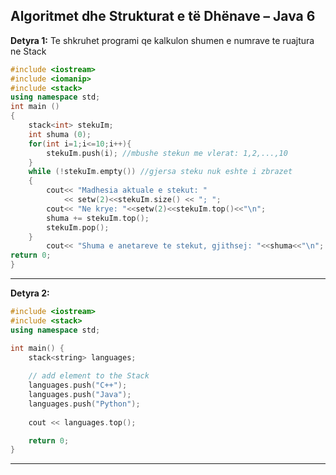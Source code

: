 ## Algoritmet dhe Strukturat e të Dhënave – Java 6


**Detyra 1:** Te shkruhet programi qe kalkulon shumen e numrave te ruajtura ne Stack

```cpp
#include <iostream> 
#include <iomanip> 
#include <stack> 
using namespace std; 
int main ()
{
    stack<int> stekuIm;
    int shuma (0);
    for(int i=1;i<=10;i++){
        stekuIm.push(i); //mbushe stekun me vlerat: 1,2,...,10
    }
    while (!stekuIm.empty()) //gjersa steku nuk eshte i zbrazet
    {
        cout<< "Madhesia aktuale e stekut: "
            << setw(2)<<stekuIm.size() << "; ";
        cout<< "Ne krye: "<<setw(2)<<stekuIm.top()<<"\n";
        shuma += stekuIm.top();
        stekuIm.pop();
    }
        cout<< "Shuma e anetareve te stekut, gjithsej: "<<shuma<<"\n";
return 0;
}
```
---
**Detyra 2:**

```cpp
#include <iostream>
#include <stack>
using namespace std;

int main() {
    stack<string> languages;
    
    // add element to the Stack
    languages.push("C++");
    languages.push("Java");
    languages.push("Python");
    
    cout << languages.top();

    return 0;
}
```
---


